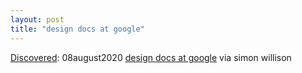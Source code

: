 ```yaml
---
layout: post
title: "design docs at google"
---
```

[Discovered](http://rolandtanglao.com/2020/07/29/p1-blogthis-checkvist-list-links-to-blog/): 08august2020 [design docs at google](https://www.industrialempathy.com/posts/design-docs-at-google/) via simon willison
